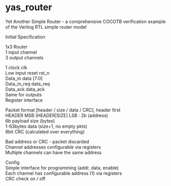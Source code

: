 # yas_router
Yet Another Simple Router - a comprehensive COCOTB verification example of the Verilog RTL simple router model

Initial Specification  

1x3 Router  
1 input channel  
3 output channels  

1 clock clk  
Low input reset rst_n  
Data_in data [7:0]  
Data_in_req data_req  
Data_ack data_ack  
Same for outputs  
Register interface  


Packet format [header / size / data / CRC], header first  
HEADER MSB [HEADER|SIZE] LSB :
2b (address)  
6b payload size (bytes)  
1-63bytes data  (size+1, no empty pkts)  
8bit CRC (calculated over everything)  

Bad address or CRC - packet discarded  
Channel addresses configurable via registers  
Multiple channels can have the same address  

Config  
Simple interface for programming (addr, data, enable)  
Each channel has configurable address (1) via registers  
CRC check on / off  

